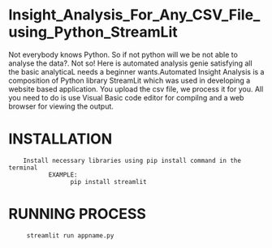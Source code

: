 # Insight_Analysis_For_Any_CSV_File_using_Python_StreamLit
Not everybody knows Python. So if not python will we be not able to analyse the data?. Not so! Here is automated analysis genie satisfying all the basic analyticaL needs a beginner wants.Automated Insight Analysis is a composition of Python library StreamLit which was used in developing a website based application. You upload the csv file, we process it for you.
All you need to do is use Visual Basic code editor for compilng and a web browser for viewing the output.

# INSTALLATION
        Install necessary libraries using pip install command in the terminal
               EXAMPLE:
                     pip install streamlit
             
# RUNNING PROCESS
         streamlit run appname.py
